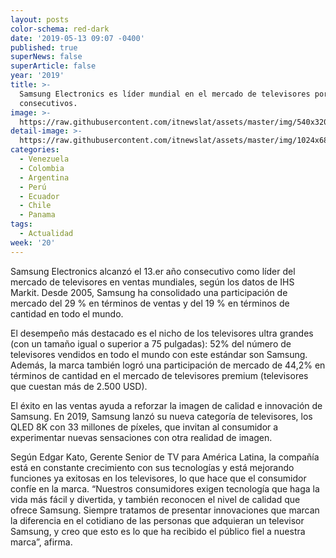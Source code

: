 ```yaml
---
layout: posts
color-schema: red-dark
date: '2019-05-13 09:07 -0400'
published: true
superNews: false
superArticle: false
year: '2019'
title: >-
  Samsung Electronics es líder mundial en el mercado de televisores por 13 años
  consecutivos.
image: >-
  https://raw.githubusercontent.com/itnewslat/assets/master/img/540x320/TV-Samsung-8K-p.jpg
detail-image: >-
  https://raw.githubusercontent.com/itnewslat/assets/master/img/1024x680/TV-Samsung-8K-g.jpg
categories:
  - Venezuela
  - Colombia
  - Argentina
  - Perú
  - Ecuador
  - Chile
  - Panama
tags:
  - Actualidad
week: '20'
---
```

Samsung Electronics alcanzó el 13.er año consecutivo como líder del mercado de televisores en ventas mundiales, según los datos de IHS Markit. Desde 2005, Samsung ha consolidado una participación de mercado del 29 % en términos de ventas y del 19 % en términos de cantidad en todo el mundo.

El desempeño más destacado es el nicho de los televisores ultra grandes (con un tamaño igual o superior a 75 pulgadas):  52% del número de televisores vendidos en todo el mundo con este estándar son Samsung. Además, la marca también logró una participación de mercado de 44,2% en términos de cantidad en el mercado de televisores premium (televisores que cuestan más de 2.500 USD).

El éxito en las ventas ayuda a reforzar la imagen de calidad e innovación de Samsung. En 2019, Samsung lanzó su nueva categoría de televisores, los QLED 8K con 33 millones de píxeles, que invitan al consumidor a experimentar nuevas sensaciones con otra realidad de imagen.

Según Edgar Kato, Gerente Senior de TV para América Latina, la compañía está en constante crecimiento con sus tecnologías y está mejorando funciones ya exitosas en los televisores, lo que hace que el consumidor confíe en la marca. “Nuestros consumidores exigen tecnología que haga la vida más fácil y divertida, y también reconocen el nivel de calidad que ofrece Samsung. Siempre tratamos de presentar innovaciones que marcan la diferencia en el cotidiano de las personas que adquieran un televisor Samsung, y creo que esto es lo que ha recibido el público fiel a nuestra marca”, afirma.